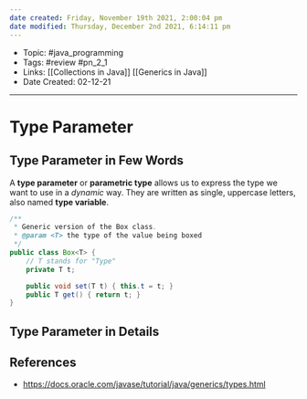 ```yaml
---
date created: Friday, November 19th 2021, 2:00:04 pm
date modified: Thursday, December 2nd 2021, 6:14:11 pm
---
```


- Topic: #java_programming 
- Tags: #review #pn_2_1
- Links: [[Collections in Java]] [[Generics in Java]]
- Date Created: 02-12-21

---

# Type Parameter

## Type Parameter in Few Words

A **type parameter** or **parametric type** allows us to express the type we want to use in a _dynamic_ way. They are written as single, uppercase letters, also named **type variable**.

```java
/**
 * Generic version of the Box class.
 * @param <T> the type of the value being boxed
 */
public class Box<T> {
    // T stands for "Type"
    private T t;

    public void set(T t) { this.t = t; }
    public T get() { return t; }
}
```

## Type Parameter in Details

## References

- <https://docs.oracle.com/javase/tutorial/java/generics/types.html>

